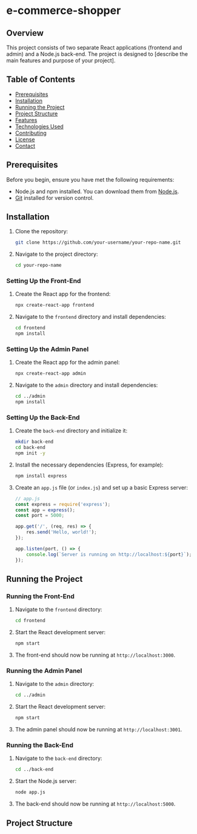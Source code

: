 # e-commerce-shopper

## Overview

This project consists of two separate React applications (frontend and admin) and a Node.js back-end. The project is designed to [describe the main features and purpose of your project].

## Table of Contents

- [Prerequisites](#prerequisites)
- [Installation](#installation)
- [Running the Project](#running-the-project)
- [Project Structure](#project-structure)
- [Features](#features)
- [Technologies Used](#technologies-used)
- [Contributing](#contributing)
- [License](#license)
- [Contact](#contact)

## Prerequisites

Before you begin, ensure you have met the following requirements:

- Node.js and npm installed. You can download them from [Node.js](https://nodejs.org/).
- [Git](https://git-scm.com/) installed for version control.

## Installation

1. Clone the repository:

    ```bash
    git clone https://github.com/your-username/your-repo-name.git
    ```

2. Navigate to the project directory:

    ```bash
    cd your-repo-name
    ```

### Setting Up the Front-End

1. Create the React app for the frontend:

    ```bash
    npx create-react-app frontend
    ```

2. Navigate to the `frontend` directory and install dependencies:

    ```bash
    cd frontend
    npm install
    ```

### Setting Up the Admin Panel

1. Create the React app for the admin panel:

    ```bash
    npx create-react-app admin
    ```

2. Navigate to the `admin` directory and install dependencies:

    ```bash
    cd ../admin
    npm install
    ```

### Setting Up the Back-End

1. Create the `back-end` directory and initialize it:

    ```bash
    mkdir back-end
    cd back-end
    npm init -y
    ```

2. Install the necessary dependencies (Express, for example):

    ```bash
    npm install express
    ```

3. Create an `app.js` file (or `index.js`) and set up a basic Express server:

    ```javascript
    // app.js
    const express = require('express');
    const app = express();
    const port = 5000;

    app.get('/', (req, res) => {
        res.send('Hello, world!');
    });

    app.listen(port, () => {
        console.log(`Server is running on http://localhost:${port}`);
    });
    ```

## Running the Project

### Running the Front-End

1. Navigate to the `frontend` directory:

    ```bash
    cd frontend
    ```

2. Start the React development server:

    ```bash
    npm start
    ```

3. The front-end should now be running at `http://localhost:3000`.

### Running the Admin Panel

1. Navigate to the `admin` directory:

    ```bash
    cd ../admin
    ```

2. Start the React development server:

    ```bash
    npm start
    ```

3. The admin panel should now be running at `http://localhost:3001`.

### Running the Back-End

1. Navigate to the `back-end` directory:

    ```bash
    cd ../back-end
    ```

2. Start the Node.js server:

    ```bash
    node app.js
    ```

3. The back-end should now be running at `http://localhost:5000`.

## Project Structure


